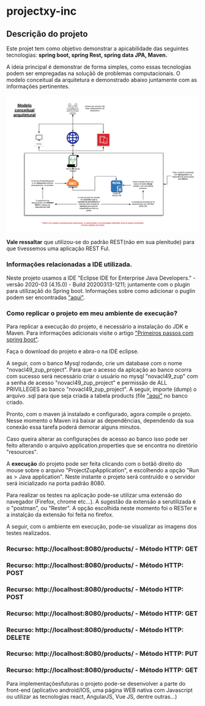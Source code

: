 # projectxy-inc
## Descrição do projeto

Este projet tem como objetivo demonstrar a apicabilidade  das seguintes tecnologias: **spring boot, spring Rest, spring data JPA, Maven.**

A ideia principal é demonstrar de forma simples, como essas tecnologias podem ser empregadas na soluçãõ de problemas computacionais.
O modelo conceitual da arquitetura e demonstrado abaixo juntamente com as informações pertinentes.

!["Modelo conceitual"](https://github.com/evertonhf/projectxy-inc/blob/master/Modelo%20-%20Conceitual.png)

**Vale ressaltar** que utilizou-se do padrão REST(não em sua plenitude) para que tivessemos uma aplicação REST Ful.

### Informações relacionadas a IDE utilizada.

Neste projeto usamos a IDE "Eclipse IDE for Enterprise Java Developers." - versão 2020-03 (4.15.0) - Build 20200313-1211; juntamente com o plugin para utilizaçãõ do Spring boot. Informações sobre como adicionar o puglin podem ser encontradas ["aqui"]("https://www.eclipse.org/community/eclipse_newsletter/2018/february/springboot.php").

### Como replicar o projeto em meu ambiente de execução?

Para replicar a execução do projeto, é necessário a instalação do JDK e Maven. Para informações adicionais visite o artigo ["Primeiros passos com spring boot"]("http://devmedia.com.br/primeiros-passos-com-o-spring-boot/33654").

Faça o download do projeto e abra-o na IDE eclipse.

A seguir, com o banco Mysql rodando, crie um database com o nome "novacl49_zup_project". Para que o acesso da aplcação ao banco ocorra com sucesso será necessário criar o usuário no mysql "novacl49_zup" com a senha de acesso "novacl49_zup_project" e permissão de ALL PRIVILLEGES ao banco "novacl49_zup_project". A seguir, importe (dump) o arquivo .sql para que seja criada a tabela products (file ["aqui"]("https://github.com/evertonhf/projectxy-inc/blob/master/database_model/zup_models.sql") no banco criado. 

Pronto, com o maven já instalado e configurado, agora compile o projeto.  Nesse momento o Maven irá baixar as dependências, dependendo da sua conexão essa tarefa poderá demorar alguns minutos. 

Caso queira alterar as configurações de acesso ao banco isso pode ser feito alterando o arquivo application.properties que se encontra no diretório "resources".

A **execução** do projeto pode ser feita clicando com o botãõ direito do mouse sobre o arquivo "ProjectZupApplication", e escolhendo a opção "Run as > Java application". Neste instante o projeto será contruído e o servidor será inicializado na porta padrão 8080.

Para realizar os testes na aplicação pode-se utilizar uma extensão do navegador (Firefox, chrome etc...). A sugestão da extensão a serutilizada é o "postman", ou "Rester". A opção escolhida neste momento foi o RESTer e a instalção da extensão foi feita no firefox.

A seguir, com o ambiente em execução, pode-se visualizar as imagens dos testes realizados.

### Recurso: http://localhost:8080/products/  -  Método HTTP: GET 

### Recurso: http://localhost:8080/products/  -  Método HTTP: POST

### Recurso: http://localhost:8080/products/  -  Método HTTP: POST

### Recurso: http://localhost:8080/products/  -  Método HTTP: GET

### Recurso: http://localhost:8080/products/  -  Método HTTP: DELETE

### Recurso: http://localhost:8080/products/  -  Método HTTP: PUT

### Recurso: http://localhost:8080/products/  -  Método HTTP: GET
Para implementaçõesfuturas o projeto pode-se desenvolver a parte do front-end (aplicativo android/IOS, uma página WEB nativa com Javascript ou utilizar as tecnologias react, AngularJS, Vue JS, dentre outras...)
